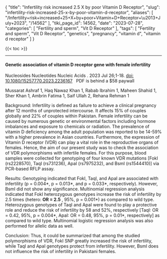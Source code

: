 {
    "title": "Infertility risk increased 2.5 X by poor Vitamin D Receptor",
    "slug": "infertility-risk-increased-25-x-by-poor-vitamin-d-receptor",
    "aliases": [
        "/Infertility+risk+increased+25+X+by+poor+Vitamin+D+Receptor+\u2013+July+2023",
        "/14562"
    ],
    "tiki_page_id": 14562,
    "date": "2023-07-28",
    "categories": [
        "Fertility and sperm",
        "Vit D Receptor"
    ],
    "tags": [
        "Fertility and sperm",
        "Vit D Receptor",
        "genetics",
        "pregnancy",
        "vitamin d",
        "vitamin d receptor"
    ]
}


{{< toc >}} 

---

#### Genetic association of vitamin D receptor gene with female infertility

Nucleosides Nucleotides Nucleic Acids . 2023 Jul 26;1-18. [doi: 10.1080/15257770.2023.2236167](https://doi.org/10.1080/15257770.2023.2236167) &nbsp; PDF is behind a $58 paywall

Mussarat Ashraf 1, Haq Nawaz Khan 1, Rabab Ibrahim 1, Maheen Shahid 1, Sher Khan 1, Ambrin Fatima 1, Saif Ullah 2, Rehana Rehman 1

Background: Infertility is defined as failure to achieve a clinical pregnancy after 12 months of unprotected intercourse. It affects 15% of couples globally and 22% of couples within Pakistan. Female infertility can be caused by numerous genetic or environmental factors including hormone imbalances and exposure to chemicals or radiation. The prevalence of vitamin D deficiency among the adult population was reported to be 14-59% with a higher prevalence in Asian countries. Furthermore, the expression of Vitamin D receptor (VDR) can play a vital role in the reproductive organs of females. Hence, the aim of our present study was to check the association of VDR polymorphisms with infertile females. For this purpose, blood samples were collected for genotyping of four known VDR mutations <span>[FokI (rs2228570), TaqI (rs731236), ApaI (rs7975232), and BsmI (rs1544410)]</span> via PCR-based RFLP assay.

Results: Genotyping indicated that FokI, TaqI, and ApaI are associated with infertility (p = 0.004*, p = 0.013*, and p = 0.033*, respectively). However, BsmI did not show any significance. Multinomial regression analysis indicated that FokI heterozygous genotypes increase the risk of infertility by 2.5 times (hetero: **OR = 2.5** , 95%, p = 0.001*) as compared to wild type. Heterozygous genotypes of TaqI and ApaI were found to play a protective role and reduce the risk of infertility by 58 and 52%, respectively <span>[TaqI: OR = 0.42, 95%, p = 0.004*, ApaI: OR = 0.48, 95%, p = 0.01*, respectively]</span> as compared to wild type. Multinomial logistic regression analysis was also performed for allelic data as well.

Conclusion: Thus, it could be summarized that among the studied polymorphisms of VDR, FokI SNP greatly increased the risk of infertility, while TaqI and ApaI genotypes protect from infertility. However, BsmI does not influence the risk of infertility in Pakistani females.